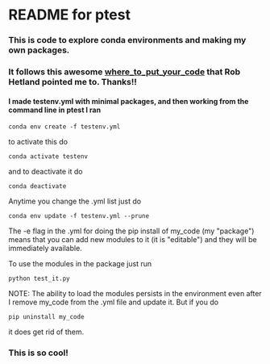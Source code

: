 # README for ptest

### This is code to explore conda environments and making my own packages.

### It follows this awesome [where_to_put_your_code](https://pythonchb.github.io/PythonTopics/where_to_put_your_code.html) that Rob Hetland pointed me to. Thanks!!

#### I made testenv.yml with minimal packages, and then working from the command line in ptest I ran

```
conda env create -f testenv.yml
```

to activate this do

```
conda activate testenv
```

and to deactivate it do

```
conda deactivate
```

Anytime you change the .yml list just do

```
conda env update -f testenv.yml --prune
```

The -e flag in the .yml for doing the pip install of my_code (my "package") means that you can add new modules to it (it is "editable") and they will be immediately available.

To use the modules in the package just run

```
python test_it.py
```

NOTE: The ability to load the modules persists in the environment even after I remove my_code from the .yml file and update it. But if you do

```
pip uninstall my_code
```

it does get rid of them.

### This is so cool!

